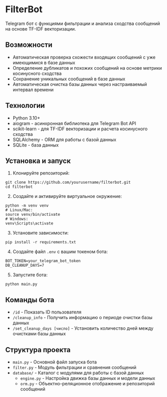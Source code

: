 # FilterBot

Telegram бот с функциями фильтрации и анализа сходства сообщений на основе TF-IDF векторизации.

## Возможности

- Автоматическая проверка схожести входящих сообщений с уже имеющимися в базе данных
- Определение дубликатов и похожих сообщений на основе метрики косинусного сходства
- Сохранение уникальных сообщений в базе данных
- Автоматическая очистка базы данных через настраиваемый интервал времени

## Технологии

- Python 3.10+
- aiogram - асинхронная библиотека для Telegram Bot API
- scikit-learn - для TF-IDF векторизации и расчета косинусного сходства
- SQLAlchemy - ORM для работы с базой данных
- SQLite - база данных

## Установка и запуск

1. Клонируйте репозиторий:
```
git clone https://github.com/yourusername/filterbot.git
cd filterbot
```

2. Создайте и активируйте виртуальное окружение:
```
python -m venv venv
# Linux/Mac:
source venv/bin/activate
# Windows:
venv\Scripts\activate
```

3. Установите зависимости:
```
pip install -r requirements.txt
```

4. Создайте файл `.env` с вашим токеном бота:
```
BOT_TOKEN=your_telegram_bot_token
DB_CLEANUP_DAYS=7
```

5. Запустите бота:
```
python main.py
```

## Команды бота

- `/id` - Показать ID пользователя
- `/cleanup_info` - Получить информацию о периоде очистки базы данных
- `/set_cleanup_days [число]` - Установить количество дней между очистками базы данных

## Структура проекта

- `main.py` - Основной файл запуска бота
- `filter.py` - Модуль фильтрации и сравнения сообщений
- `database/` - Каталог с модулями для работы с базой данных
  - `engine.py` - Настройка движка базы данных и модели данных
  - `orm.py` - Объектно-реляционное отображение и репозиторий сообщений 